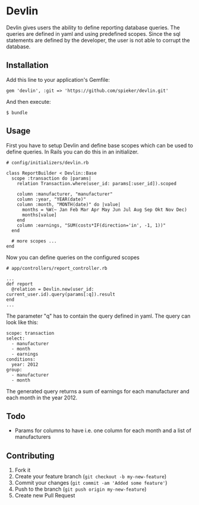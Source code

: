 # Devlin

Devlin gives users the ability to define reporting database queries. 
The queries are defined in yaml and using predefined scopes. Since 
the sql statements are defined by the developer, the user is not able 
to corrupt the database.

## Installation

Add this line to your application's Gemfile:

    gem 'devlin', :git => 'https://github.com/spieker/devlin.git'

And then execute:

    $ bundle

## Usage

First you have to setup Devlin and define base scopes which can be used
to define queries. In Rails you can do this in an initializer.

    # config/initializers/devlin.rb
   
    class ReportBuilder < Devlin::Base 
      scope :transaction do |params|
        relation Transaction.where(user_id: params[:user_id]).scoped
        
        column :manufacturer, "manufacturer"
        column :year, "YEAR(date)"
        column :month, "MONTH(date)" do |value|
          months = %W(~ Jan Feb Mar Apr May Jun Jul Aug Sep Okt Nov Dec)
          months[value]
        end
        column :earnings, "SUM(costs*IF(direction='in', -1, 1))"
      end

      # more scopes ...
    end

Now you can define queries on the configured scopes

    # app/controllers/report_controller.rb

    ...
    def report
      @relation = Devlin.new(user_id: current_user.id).query(params[:q]).result
    end
    ...

The parameter "q" has to contain the query defined in yaml. The query
can look like this:

    scope: transaction
    select:
      - manufacturer
      - month
      - earnings
    conditions:
      year: 2012
    group:
      - manufacturer
      - month

The generated query returns a sum of earnings for each manufacturer and
each month in the year 2012.

## Todo

* Params for columns to have i.e. one column for each month and a list
  of manufacturers


## Contributing

1. Fork it
2. Create your feature branch (`git checkout -b my-new-feature`)
3. Commit your changes (`git commit -am 'Added some feature'`)
4. Push to the branch (`git push origin my-new-feature`)
5. Create new Pull Request
